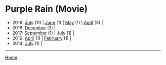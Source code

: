 # Purple Rain (Movie)

  * 2019: 
      [July](./purple-rain-movie-2019-07.md) (11) | 
      [June](./purple-rain-movie-2019-06.md) (1) | 
      [May](./purple-rain-movie-2019-05.md) (1) | 
      [April](./purple-rain-movie-2019-04.md) (3) | 
  * 2018: 
      [December](./purple-rain-movie-2018-12.md) (2) | 
  * 2017: 
      [September](./purple-rain-movie-2017-09.md) (1) | 
      [July](./purple-rain-movie-2017-07.md) (1) | 
  * 2016: 
      [April](./purple-rain-movie-2016-04.md) (1) | 
      [February](./purple-rain-movie-2016-02.md) (1) | 
  * 2014: 
      [July](./purple-rain-movie-2014-07.md) (1) | 

----

[Home](../)
